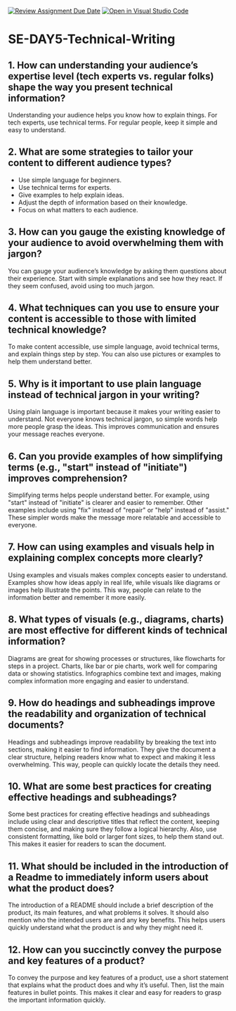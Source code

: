 [![Review Assignment Due Date](https://classroom.github.com/assets/deadline-readme-button-22041afd0340ce965d47ae6ef1cefeee28c7c493a6346c4f15d667ab976d596c.svg)](https://classroom.github.com/a/zsAR-pyY)
[![Open in Visual Studio Code](https://classroom.github.com/assets/open-in-vscode-2e0aaae1b6195c2367325f4f02e2d04e9abb55f0b24a779b69b11b9e10269abc.svg)](https://classroom.github.com/online_ide?assignment_repo_id=16080990&assignment_repo_type=AssignmentRepo)
# SE-DAY5-Technical-Writing
## 1. How can understanding your audience’s expertise level (tech experts vs. regular folks) shape the way you present technical information?
Understanding your audience helps you know how to explain things. For tech experts, use technical terms. For regular people, keep it simple and easy to understand.

## 2. What are some strategies to tailor your content to different audience types?
- Use simple language for beginners.
- Use technical terms for experts.
- Give examples to help explain ideas.
- Adjust the depth of information based on their knowledge.
- Focus on what matters to each audience.

## 3. How can you gauge the existing knowledge of your audience to avoid overwhelming them with jargon?
You can gauge your audience’s knowledge by asking them questions about their experience. Start with simple explanations and see how they react. If they seem confused, avoid using too much jargon.

## 4. What techniques can you use to ensure your content is accessible to those with limited technical knowledge?
To make content accessible, use simple language, avoid technical terms, and explain things step by step. You can also use pictures or examples to help them understand better.

## 5. Why is it important to use plain language instead of technical jargon in your writing?
Using plain language is important because it makes your writing easier to understand. Not everyone knows technical jargon, so simple words help more people grasp the ideas. This improves communication and ensures your message reaches everyone.

## 6. Can you provide examples of how simplifying terms (e.g., "start" instead of "initiate") improves comprehension?
Simplifying terms helps people understand better. For example, using "start" instead of "initiate" is clearer and easier to remember. Other examples include using "fix" instead of "repair" or "help" instead of "assist." These simpler words make the message more relatable and accessible to everyone.

## 7. How can using examples and visuals help in explaining complex concepts more clearly?
Using examples and visuals makes complex concepts easier to understand. Examples show how ideas apply in real life, while visuals like diagrams or images help illustrate the points. This way, people can relate to the information better and remember it more easily.

## 8. What types of visuals (e.g., diagrams, charts) are most effective for different kinds of technical information?
Diagrams are great for showing processes or structures, like flowcharts for steps in a project. Charts, like bar or pie charts, work well for comparing data or showing statistics. Infographics combine text and images, making complex information more engaging and easier to understand.

## 9. How do headings and subheadings improve the readability and organization of technical documents?
Headings and subheadings improve readability by breaking the text into sections, making it easier to find information. They give the document a clear structure, helping readers know what to expect and making it less overwhelming. This way, people can quickly locate the details they need.

## 10. What are some best practices for creating effective headings and subheadings?
Some best practices for creating effective headings and subheadings include using clear and descriptive titles that reflect the content, keeping them concise, and making sure they follow a logical hierarchy. Also, use consistent formatting, like bold or larger font sizes, to help them stand out. This makes it easier for readers to scan the document.

## 11. What should be included in the introduction of a Readme to immediately inform users about what the product does?
The introduction of a README should include a brief description of the product, its main features, and what problems it solves. It should also mention who the intended users are and any key benefits. This helps users quickly understand what the product is and why they might need it.

## 12. How can you succinctly convey the purpose and key features of a product?
To convey the purpose and key features of a product, use a short statement that explains what the product does and why it’s useful. Then, list the main features in bullet points. This makes it clear and easy for readers to grasp the important information quickly.

